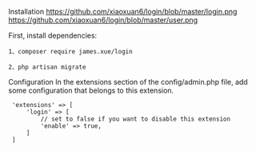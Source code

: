 Installation
https://github.com/xiaoxuan6/login/blob/master/login.png
https://github.com/xiaoxuan6/login/blob/master/user.png

First, install dependencies:

    1、composer require james.xue/login
    
    2、php artisan migrate
 
Configuration
 In the extensions section of the config/admin.php file, add some configuration that belongs to this extension.
 
     'extensions' => [
         'login' => [
             // set to false if you want to disable this extension
             'enable' => true,
         ]
     ]

